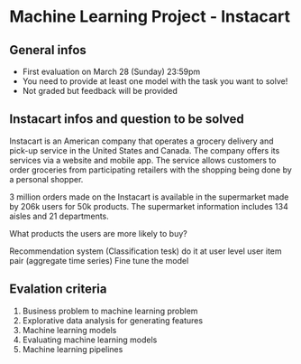 # Machine Learning Project - Instacart


## General infos
- First evaluation on March 28 (Sunday) 23:59pm​
- You need to provide at least one model with the task you want to solve!​
- Not graded but feedback will be provided


## Instacart infos and question to be solved

Instacart is an American company that operates a grocery delivery and pick-up service in the United States and Canada. The company offers its services via a website and mobile app. The service allows customers to order groceries from participating retailers with the shopping being done by a personal shopper.​

3 million orders made on the Instacart is available in the supermarket made by 206k users for 50k products. The supermarket information includes 134 aisles and 21 departments.​


What products the users are more likely to buy?

Recommendation system (Classification tesk)
do it at user level
user item pair (aggregate time series)
Fine tune the model

## Evalation criteria
1. Business problem to machine learning problem​
2. Explorative data analysis for generating features​
3. Machine learning models​
4. Evaluating machine learning models​
5. Machine learning pipelines